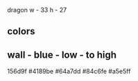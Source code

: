 dragon
w - 33
h - 27

colors
---
wall - blue - low - to high
---
156d9f
#4189be
#64a7dd
#84c6fe
#a5e5ff





